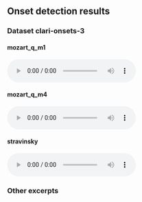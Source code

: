 ## Onset detection results

### Dataset clari-onsets-3

#### mozart_q_m1

<audio controls><source src="https://raw.githubusercontent.com/taironemagalhaes/phd-thesis-audio/main/onset-detection/mozart_q_m1_onsets.mp3" type="audio/wav"></audio>

#### mozart_q_m4

<audio controls><source src="https://raw.githubusercontent.com/taironemagalhaes/phd-thesis-audio/main/onset-detection/mozart_q_m4_onsets.mp3" type="audio/wav"></audio>

#### stravinsky

<audio controls><source src="https://raw.githubusercontent.com/taironemagalhaes/phd-thesis-audio/main/onset-detection/stravinsky_onsets.mp3" type="audio/wav"></audio>

### Other excerpts

